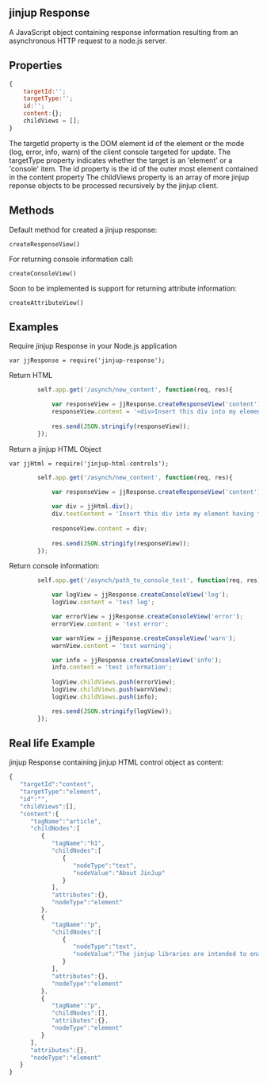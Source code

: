 ## jinjup Response

A JavaScript object containing response information resulting from an asynchronous HTTP request to a node.js server.

## Properties

```js
{
	targetId:'';
	targetType:'';
	id:'';
	content:{};
	childViews = [];
}
```

The targetId property is the DOM element id of the element or the mode (log, error, info, warn) of the client console targeted for update.
The targetType property indicates whether the target is an 'element' or a 'console' item.
The id property is the id of the outer most element contained in the content property
The childViews property is an array of more jinjup reponse objects to be processed recursively by the jinjup client.


## Methods

Default method for created a jinjup response:

	createResponseView()

For returning console information call:

	createConsoleView()

Soon to be implemented is support for returning attribute information:

	createAttributeView()


## Examples

Require jinjup Response in your Node.js application

	var jjResponse = require('jinjup-response');

Return HTML

```js
		self.app.get('/asynch/new_content', function(req, res){

			var responseView = jjResponse.createResponseView('content');			
			responseView.content = '<div>Insert this div into my element having the id "content".</div>';
		
			res.send(JSON.stringify(responseView));
		});
```

Return a jinjup HTML Object

	var jjHtml = require('jinjup-html-controls');

```js
		self.app.get('/asynch/new_content', function(req, res){

			var responseView = jjResponse.createResponseView('content');
			
			var div = jjHtml.div();			
			div.textContent = 'Insert this div into my element having the id "content".';
			
			responseView.content = div;
		
			res.send(JSON.stringify(responseView));
		});
```

Return console information:

```js
		self.app.get('/asynch/path_to_console_test', function(req, res){

			var logView = jjResponse.createConsoleView('log');
			logView.content = 'test log';

			var errorView = jjResponse.createConsoleView('error');
			errorView.content = 'test error';

			var warnView = jjResponse.createConsoleView('warn');
			warnView.content = 'test warning';

			var info = jjResponse.createConsoleView('info');
			info.content = 'test information';
		
			logView.childViews.push(errorView);
			logView.childViews.push(warnView);
			logView.childViews.push(info);

			res.send(JSON.stringify(logView));
		});
```


## Real life Example

jinjup Response containing jinjup HTML control object as content:

```js
{
   "targetId":"content",
   "targetType":"element",
   "id":"",
   "childViews":[],
   "content":{
      "tagName":"article",
      "childNodes":[
         {
            "tagName":"h1",
            "childNodes":[
               {
                  "nodeType":"text",
                  "nodeValue":"About JinJup"
               }
            ],
            "attributes":{},
            "nodeType":"element"
         },
         {
            "tagName":"p",
            "childNodes":[
               {
                  "nodeType":"text",
                  "nodeValue":"The jinjup libraries are intended to enable rapid and easy creation of HTML content, that is both ajax enabled and SEO freindly, using pure JavaScript on the client and on the server."
               }
            ],
            "attributes":{},
            "nodeType":"element"
         },
         {
            "tagName":"p",
            "childNodes":[],
            "attributes":{},
            "nodeType":"element"
         }
      ],
      "attributes":{},
      "nodeType":"element"
   }
}